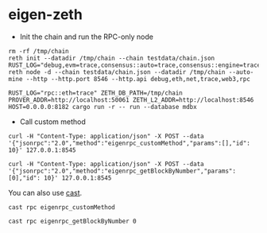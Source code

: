 # eigen-zeth

* Init the chain and run the RPC-only node

```
rm -rf /tmp/chain
reth init --datadir /tmp/chain --chain testdata/chain.json
RUST_LOG="debug,evm=trace,consensus::auto=trace,consensus::engine=trace,rpc::eth=trace" reth node -d --chain testdata/chain.json --datadir /tmp/chain --auto-mine --http --http.port 8546 --http.api debug,eth,net,trace,web3,rpc

RUST_LOG="rpc::eth=trace" ZETH_DB_PATH=/tmp/chain PROVER_ADDR=http://localhost:50061 ZETH_L2_ADDR=http://localhost:8546 HOST=0.0.0.0:8182 cargo run -r -- run --database mdbx
```


* Call custom method
```
curl -H "Content-Type: application/json" -X POST --data '{"jsonrpc":"2.0","method":"eigenrpc_customMethod","params":[],"id": 10}' 127.0.0.1:8545

curl -H "Content-Type: application/json" -X POST --data '{"jsonrpc":"2.0","method":"eigenrpc_getBlockByNumber","params":[0],"id": 10}' 127.0.0.1:8545
```

You can also use [cast](https://github.com/foundry-rs/foundry/releases).

```
cast rpc eigenrpc_customMethod

cast rpc eigenrpc_getBlockByNumber 0
```
